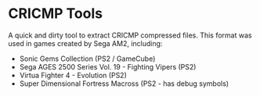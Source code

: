 # CRICMP Tools

A quick and dirty tool to extract CRICMP compressed files. 
This format was used in games created by Sega AM2, including:
- Sonic Gems Collection (PS2 / GameCube)
- Sega AGES 2500 Series Vol. 19 - Fighting Vipers (PS2)
- Virtua Fighter 4 - Evolution (PS2)
- Super Dimensional Fortress Macross (PS2 - has debug symbols)
  
